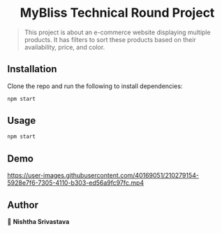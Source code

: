 <h1 align="center">MyBliss Technical Round Project</h1>

> This project is about an e-commerce website displaying multiple products. It has filters to sort these products based on their availability, price, and color.

## Installation

Clone the repo and run the following to install dependencies:

```sh
npm start
```

## Usage

```sh
npm start
```
## Demo
https://user-images.githubusercontent.com/40169051/210279154-5928e7f6-7305-4110-b303-ed56a9fc97fc.mp4
## Author

👤 **Nishtha Srivastava**




